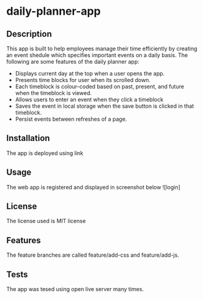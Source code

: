 # daily-planner-app

## Description
This app is built to help employees manage their time efficiently by creating an event shedule which specifies important events on a daily basis. The following are some features of the daily planner app:
- Displays current day at the top when a user opens the app.
- Presents time blocks for user when its scrolled down.
- Each timeblock is colour-coded based on past, present, and future when the timeblock is viewed.
- Allows users to enter an event when they click a timeblock
- Saves the event in local storage when the save button is clicked in that timeblock.
- Persist events between refreshes of a page.

## Installation
The app is deployed using link 

## Usage
The web app is registered and displayed in screenshot below ![login]

## License
The license used is MIT license

## Features
The feature branches are called feature/add-css and feature/add-js.

## Tests
The app was tesed using open live server many times. 
